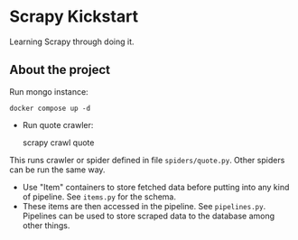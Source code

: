 # Scrapy Kickstart

Learning Scrapy through doing it.

## About the project

Run mongo instance:

    docker compose up -d

- Run quote crawler:

    scrapy crawl quote


This runs crawler or spider defined in file `spiders/quote.py`. Other spiders can be run the same way. 

- Use "Item" containers to store fetched data before putting into any kind of pipeline. See `items.py` for the schema.
- These items are then accessed in the pipeline. See `pipelines.py`. Pipelines can be used to store scraped data to the database among other things.
